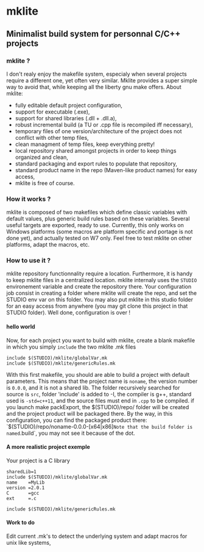 mklite
======

## Minimalist build system for personnal C/C++ projects ##

### mklite ? ###

I don't realy enjoy the makefile system, especialy when several projects require a different one, yet often very similar. Mklite provides a super simple way to avoid that, while keeping all the liberty gnu make offers.
About mklite:
- fully editable default project configuration,
- support for executable (.exe),
- support for shared libraries (.dll + .dll.a),
- robust incremental build (a TU or .cpp file is recompiled iff necessary),
- temporary files of one version/architecture of the project does not conflict with other temp files,
- clean managment of temp files, keep everything pretty!
- local repository shared amongst projects in order to keep things organized and clean,
- standard packaging and export rules to populate that repository,
- standard product name in the repo (Maven-like product names) for easy access,
- mklite is free of course.

### How it works ? ###

mklite is composed of two makefiles which define classic variables with default values, plus generic build rules based on these variables. Several useful targets are exported, ready to use.
Currently, this only works on Windows platforms (some macros are platform specific and portage is not done yet), and actually tested on W7 only. Feel free to test mklite on other platforms, adapt the macros, etc.

### How to use it ? ###
mklite repository functionnality require a location. Furthermore, it is handy to keep mklite files in a centralized location. mklite internaly uses the `STUDIO` environement variable and create the repository there. Your configuration job consist in creating a folder where mklite will create the repo, and set the STUDIO env var on this folder. You may also put mklite in this studio folder for an easy access from anywhere (you may git clone this project in that STUDIO folder). Well done, configuration is over !

#### hello world ####
Now, for each project you want to build with mklite, create a blank makefile in which you simply `include` the two mklite .mk files

```
include $(STUDIO)/mklite/globalVar.mk
include $(STUDIO)/mklite/genericRules.mk
```
With this first makefile, you should are able to build a project with default parameters. This means that the project name is `noname`, the version number is `0.0.0`, and it is not a shared lib. The folder recursively searched for source is `src`, folder 'include' is added to -I, the compiler is g++, standard used is `-std=c++11`, and the source files must end in `.cpp` to be compiled. if you launch make packExport, the $(STUDIO)/repo/ folder will be created and the project product will be packaged there. By the way, in this configuration, you can find the packaged product there: `$(STUDIO)/repo/noname-0.0.0-[x64|x86]`
Note that the build folder is named `.build`, you may not see it because of the dot.

#### A more realistic project exemple ####
Your project is a C library
```
sharedLib=1
include $(STUDIO)/mklite/globalVar.mk
name    =MyLib
version =2.0.1
C       =gcc
ext     =.c

include $(STUDIO)/mklite/genericRules.mk
```


#### Work to do ####
Edit current .mk's to detect the underlying system and adapt macros for unix like systems,
